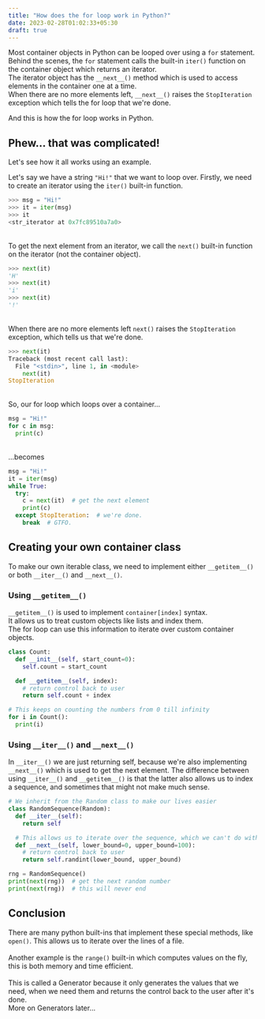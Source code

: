 ```yaml
---
title: "How does the for loop work in Python?"
date: 2023-02-28T01:02:33+05:30
draft: true
---
```


Most container objects in Python can be looped over using a `for` statement.  
Behind the scenes, the `for` statement calls the built-in `iter()` function on the container object which returns an iterator.  
The iterator object has the `__next__()` method which is used to access elements in the container one at a time.  
When there are no more elements left, `__next__()` raises the `StopIteration` exception which tells the for loop that we're done.

And this is how the for loop works in Python.

## Phew... that was complicated!
Let's see how it all works using an example.

Let's say we have a string `"Hi!"` that we want to loop over. Firstly, we need to create an iterator using the `iter()` built-in function.
```python
>>> msg = "Hi!"
>>> it = iter(msg)
>>> it
<str_iterator at 0x7fc89510a7a0>
```
\
To get the next element from an iterator, we call the `next()` built-in function on the iterator (not the container object).
```python
>>> next(it)
'H'
>>> next(it)
'i'
>>> next(it)
'!'
```
\
When there are no more elements left `next()` raises the `StopIteration` exception, which tells us that we're done.
```python
>>> next(it)
Traceback (most recent call last):
  File "<stdin>", line 1, in <module>
    next(it)
StopIteration
```
\
So, our for loop which loops over a container...
```python
msg = "Hi!"
for c in msg:
  print(c)
```
\
...becomes
```python
msg = "Hi!"
it = iter(msg)
while True:
  try:
    c = next(it)  # get the next element
    print(c)
  except StopIteration:  # we're done.
    break  # GTFO.
```

## Creating your own container class
To make our own iterable class, we need to implement either `__getitem__()` or both `__iter__()` and  `__next__()`.  

### Using `__getitem__()`
`__getitem__()` is used to implement `container[index]` syntax.  
It allows us to treat custom objects like lists and index them.  
The for loop can use this information to iterate over custom container objects.  

```python
class Count:
  def __init__(self, start_count=0):
    self.count = start_count

  def __getitem__(self, index):
    # return control back to user
    return self.count + index

# This keeps on counting the numbers from 0 till infinity
for i in Count():
  print(i)

```

### Using `__iter__()` and `__next__()`
In `__iter__()` we are just returning self, because we're also implementing `__next__()` which is used to get the next element.
The difference between using `__iter__()` and `__getitem__()` is that the latter also allows us to index a sequence, and sometimes that might not make much sense.
```python
# We inherit from the Random class to make our lives easier
class RandomSequence(Random):
  def __iter__(self):
    return self

  # This allows us to iterate over the sequence, which we can't do with Random class
  def __next__(self, lower_bound=0, upper_bound=100):
    # return control back to user
    return self.randint(lower_bound, upper_bound)

rng = RandomSequence()
print(next(rng))  # get the next random number
print(next(rng))  # this will never end
```

## Conclusion
There are many python built-ins that implement these special methods, like `open()`. This allows us to iterate over the lines of a file.  
\
Another example is the `range()` built-in which computes values on the fly, this is both memory and time efficient.  
\
This is called a Generator because it only generates the values that we need, when we need them and returns the control back to the user after it's done.  
More on Generators later...
